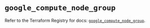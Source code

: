 # `google_compute_node_group`

Refer to the Terraform Registry for docs: [`google_compute_node_group`](https://registry.terraform.io/providers/hashicorp/google/6.49.3/docs/resources/compute_node_group).

